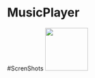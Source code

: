 # MusicPlayer
#ScrenShots
<img src="https://img14.360buyimg.com/ddimg/jfs/t1/169568/27/22560/534547/6180cad6Ef97f783d/eb7a662d45fe753d.jpg" width="100px" height="100px">

